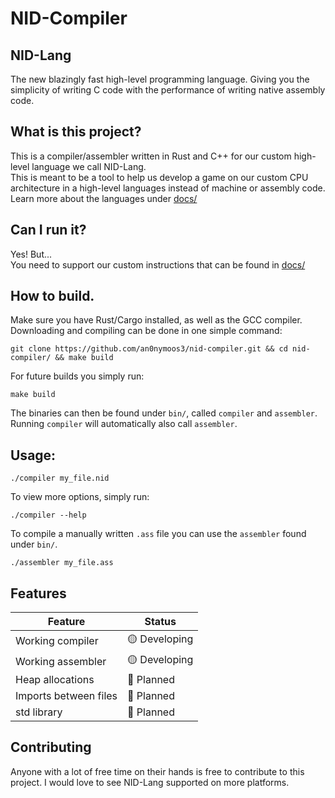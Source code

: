 # NID-Compiler

## NID-Lang
The new blazingly fast high-level programming language. Giving you the simplicity of writing C code with
the performance of writing native assembly code.

## What is this project?
This is a compiler/assembler written in Rust and C++ for our custom high-level language we call NID-Lang.  
This is meant to be a tool to help us develop a game on our custom CPU architecture in a high-level languages instead
of machine or assembly code. Learn more about the languages under [docs/](https://github.com/an0nymoos3/nid-compiler/tree/assembler/docs)

## Can I run it?
Yes! But...  
You need to support our custom instructions that can be found in [docs/](https://github.com/an0nymoos3/nid-compiler/tree/assembler/docs)

## How to build.
Make sure you have Rust/Cargo installed, as well as the GCC compiler.  
Downloading and compiling can be done in one simple command: 
```
git clone https://github.com/an0nymoos3/nid-compiler.git && cd nid-compiler/ && make build
```
For future builds you simply run:
```
make build
```

The binaries can then be found under `bin/`, called `compiler` and `assembler`. Running `compiler` 
will automatically also call `assembler`.

## Usage:
```
./compiler my_file.nid
```
To view more options, simply run: 
```
./compiler --help
```

To compile a manually written `.ass` file you can use the `assembler` found under `bin/`.
```
./assembler my_file.ass
```

## Features
| Feature                  | Status |
| -------                  | ------ |
| Working compiler         | 🟡 Developing |
| Working assembler        | 🟡 Developing |
| Heap allocations         | 🔴 Planned    |
| Imports between files    | 🔴 Planned    |
| std library              | 🔴 Planned    |

## Contributing
Anyone with a lot of free time on their hands is free to contribute to this project. I would love to see NID-Lang
supported on more platforms.
